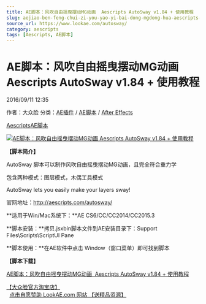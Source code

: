 ```yaml
---
title: AE脚本：风吹自由摇曳摆动MG动画  Aescripts AutoSway v1.84 + 使用教程
slug: aejiao-ben-feng-chui-zi-you-yao-yi-bai-dong-mgdong-hua-aescripts-autosway-v1-84-shi-yong-jiao-cheng
source_url: https://www.lookae.com/autosway/
category: aescripts
tags: [Aescripts, AE脚本]
---
```

# AE脚本：风吹自由摇曳摆动MG动画 Aescripts AutoSway v1.84 + 使用教程

2016/09/11 12:35

作者：大众脸
分类：[AE插件](https://www.lookae.com/after-effects/aechajian/) / [AE脚本](https://www.lookae.com/after-effects/aescripts/) / [After Effects](https://www.lookae.com/after-effects/)

[Aescripts](https://www.lookae.com/tag/aescripts/)[AE脚本](https://www.lookae.com/tag/ae%e8%84%9a%e6%9c%ac/)

[![AE脚本：风吹自由摇曳摆动MG动画  Aescripts AutoSway v1.84 + 使用教程](https://www.lookae.com/wp-content/uploads/2016/09/autosway_top.jpg "AE脚本：风吹自由摇曳摆动MG动画  Aescripts AutoSway v1.84 + 使用教程-LookAE.com")](https://www.lookae.com/wp-content/uploads/2016/09/autosway_top.jpg)

**【脚本简介】**

AutoSway 脚本可以制作风吹自由摇曳摆动MG动画，且完全符合重力学

包含两种模式：图层模式，木偶工具模式

AutoSway lets you easily make your layers sway!

官网地址：http://aescripts.com/autosway/

**适用于Win/Mac系统下：**AE CS6/CC/CC2014/CC2015.3

**脚本安装：**拷贝.jsxbin脚本文件到AE安装目录下：Support Files\Scripts\ScriptUI Pane

**脚本使用：**在AE软件中点击 Window（窗口菜单）即可找到脚本

**【脚本下载】**

[AE脚本：风吹自由摇曳摆动MG动画  Aescripts AutoSway v1.84 + 使用教程](http://lookae.ctfile.com/fs/Qt9156387193)

[【大众脸官方淘宝店】](https://lookae.taobao.com/)                [点击自愿赞助 LookAE.com 网站 【送精品资源】](https://www.lookae.com/sponsor/)
